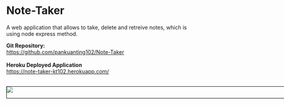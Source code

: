 # Note-Taker

A web application that allows to take, delete and retreive notes, which is using node express method.

<b>Git Repository:</b>
<br>https://github.com/pankuanting102/Note-Taker
<br>
<br><b>Heroku Deployed Application</b>
<br>https://note-taker-kt102.herokuapp.com/
<br>
<br><div style="width: 90vw; margin: auto; border: 1px black solid">
<img src="https://github.com/pankuanting102/Note-Taker/blob/main/Asset/Oct-22-2020%2000-59-01.gif?raw=true">
</div>
